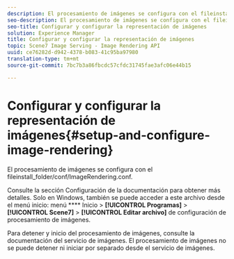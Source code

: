 ```yaml
---
description: El procesamiento de imágenes se configura con el fileinstall_folder/conf/ImageRendering.conf.
seo-description: El procesamiento de imágenes se configura con el fileinstall_folder/conf/ImageRendering.conf.
seo-title: Configurar y configurar la representación de imágenes
solution: Experience Manager
title: Configurar y configurar la representación de imágenes
topic: Scene7 Image Serving - Image Rendering API
uuid: ce76282d-d942-4378-b083-41c95ba97980
translation-type: tm+mt
source-git-commit: 7bc7b3a86fbcdc57cfdc31745fae3afc06e44b15

---
```



# Configurar y configurar la representación de imágenes{#setup-and-configure-image-rendering}

El procesamiento de imágenes se configura con el fileinstall_folder/conf/ImageRendering.conf.

Consulte la sección Configuración de la documentación para obtener más detalles. Solo en Windows, también se puede acceder a este archivo desde el menú inicio: menú **** Inicio > **[!UICONTROL Programas]** > **[!UICONTROL Scene7]** > **[!UICONTROL Editar archivo]** de configuración de procesamiento de imágenes.

Para detener y inicio del procesamiento de imágenes, consulte la documentación del servicio de imágenes. El procesamiento de imágenes no se puede detener ni iniciar por separado desde el servicio de imágenes.
